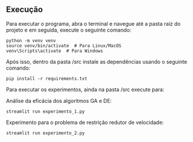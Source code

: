 ## Execução

Para executar o programa, abra o terminal e navegue até a pasta raíz do projeto e em seguida, execute o seguinte comando:

```
python -m venv venv
source venv/bin/activate  # Para Linux/MacOS
venv\Scripts\activate  # Para Windows
```

Após isso, dentro da pasta /src instale as dependências usando o seguinte comando: 

```
pip install -r requirements.txt
```

Para executar os experimentos, ainda na pasta /src execute para:

Análise da eficácia dos algoritmos GA e DE:

```
streamlit run experimento_1.py
```
Experimento para o problema de restrição redutor de velocidade:

```
streamlit run experimento_2.py
```

